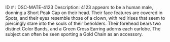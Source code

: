 ID # : DSC-MATE-4123
Description: 4123 appears to be a human male, donning a Short Peak Cap on their head. Their face features are covered in Spots, and their eyes resemble those of a clown, with red irises that seem to piercingly stare into the souls of their beholders. Their forehead bears two distinct Color Bands, and a Green Cross Earring adorns each earlobe. The subject can often be seen sporting a Gold Chain as an accessory.
